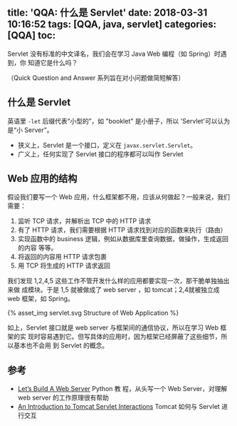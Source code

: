 title: 'QQA: 什么是 Servlet'
date: 2018-03-31 10:16:52
tags: [QQA, java, servlet]
categories: [QQA]
toc:
---

Servlet 没有标准的中文译名，我们会在学习 Java Web 编程（如 Spring）时遇到，你
知道它是什么吗？

（Quick Question and Answer 系列旨在对小问题做简短解答）

## 什么是 Servlet

英语里 `-let` 后缀代表“小型的”，如 "booklet" 是小册子，所以 'Servlet'可以认为是“小 Server”。

- 狭义上，Servlet 是一个接口，定义在 `javax.servlet.Servlet`。
- 广义上，任何实现了 Servlet 接口的程序都可以叫作 Servlet

## Web 应用的结构

假设我们要写一个 Web 应用，什么框架都不用，应该从何做起？一般来说，我们需要：

1. 监听 TCP 请求，并解析出 TCP 中的 HTTP 请求
2. 有了 HTTP 请求，我们需要根据 HTTP 请求找到对应的函数来执行（路由）
3. 实现函数中的 business 逻辑，例如从数据库里查询数据，做操作，生成返回的内容
   等等。
4. 将返回的内容用 HTTP 请求包裹
5. 用 TCP 将生成的 HTTP 请求返回

我们发现 1,2,4,5 这些工作不管开发什么样的应用都要实现一次，那干脆单独抽出来做
成模块。于是 1,5 就被做成了 web server ，如 tomcat；2,4就被独立成 web 框架，如
Spring。

{% asset_img servlet.svg Structure of Web Application %}

如上，Servlet 接口就是 web server 与框架间的通信协议，所以在学习 Web 框架的实
现时容易遇到它。但写具体的应用时，因为框架已经屏蔽了这些细节，所以基本也不会用
到 Servlet 的概念。

## 参考

- [Let’s Build A Web Server](https://ruslanspivak.com/lsbaws-part1/) Python 教
    程，从头写一个 Web Server，对理解 web server 的工作原理很有帮助
- [An Introduction to Tomcat Servlet Interactions](https://www.mulesoft.com/cn/tcat/tomcat-servlet) Tomcat 如何与 Servlet 进行交互
